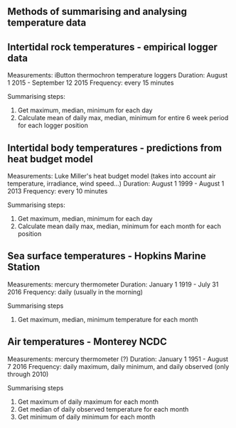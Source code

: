 Methods of summarising and analysing temperature data
------------------------------------------------------

## Intertidal rock temperatures - empirical logger data

Measurements: iButton thermochron temperature loggers
Duration: August 1 2015 - September 12 2015
Frequency: every 15 minutes

Summarising steps:
  1. Get maximum, median, minimum for each day
  2. Calculate mean of daily max, median, minimum for entire 6 week period for each logger position

## Intertidal body temperatures - predictions from heat budget model

Measurements: Luke Miller's heat budget model (takes into account air temperature, irradiance, wind speed...)
Duration: August 1 1999 - August 1 2013
Frequency: every 10 minutes

Summarising steps:
  1. Get maximum, median, minimum for each day
  2. Calculate mean daily max, median, minimum for each month for each position

## Sea surface temperatures - Hopkins Marine Station

Measurements: mercury thermometer
Duration: January 1 1919 - July 31 2016
Frequency: daily (usually in the morning)

Summarising steps
  1. Get maximum, median, minimum temperature for each month

## Air temperatures - Monterey NCDC

Measurements: mercury thermometer (?)
Duration: January 1 1951 - August 7 2016
Frequency: daily maximum, daily minimum, and daily observed (only through 2010)

Summarising steps
  1. Get maximum of daily maximum for each month
  2. Get median of daily observed temperature for each month
  3. Get minimum of daily minimum for each month
